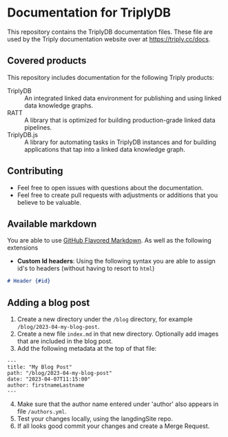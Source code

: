 # Documentation for TriplyDB

This repository contains the TriplyDB documentation files.  These file are used by the Triply documentation website over at <https://triply.cc/docs>.

## Covered products

This repository includes documentation for the following Triply products:

<dl>
  <dt>TriplyDB</dt>
  <dd>An integrated linked data environment for publishing and using linked data knowledge graphs.</dd>
  <dt>RATT</dt>
  <dd>A library that is optimized for building production-grade linked data pipelines.</dd>
  <dt>TriplyDB.js</dt>
  <dd>A library for automating tasks in TriplyDB instances and for building applications that tap into a linked data knowledge graph.</dd>
</dl>

## Contributing

- Feel free to open issues with questions about the documentation.
- Feel free to create pull requests with adjustments or additions that you believe to be valuable.

## Available markdown

You are able to use [GitHub Flavored Markdown](https://github.github.com/gfm/). As well as the following extensions

- **Custom Id headers**:
Using the following syntax you are able to assign id's to headers (without having to resort to `html`)

```md
# Header {#id}
```

## Adding a blog post

1. Create a new directory under the `/blog` directory, for example `/blog/2023-04-my-blog-post`.
2. Create a new file `index.md` in that new directory.  Optionally add images that are included in the blog post.
3. Add the following metadata at the top of that file:

```
---
title: "My Blog Post"
path: "/blog/2023-04-my-blog-post"
date: "2023-04-07T11:15:00"
author: firstnameLastname
---
```

4. Make sure that the author name entered under 'author' also appears in file `/authors.yml`.
5. Test your changes locally, using the langdingSite repo.
6. If all looks good commit your changes and create a Merge Request.
